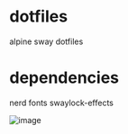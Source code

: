 # dotfiles
alpine sway dotfiles

# dependencies
nerd fonts
swaylock-effects

![image](https://github.com/T7a9/dotfiles/assets/91150477/459b6b19-2620-48b5-8958-544b1fe28ac5)
